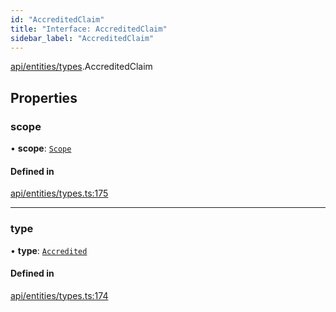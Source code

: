 ```yaml
---
id: "AccreditedClaim"
title: "Interface: AccreditedClaim"
sidebar_label: "AccreditedClaim"
---
```


[api/entities/types](../../../../../modules/API/Entities/Types/Types.md).AccreditedClaim

## Properties

### scope

• **scope**: [`Scope`](../Scope/Scope.md)

#### Defined in

[api/entities/types.ts:175](https://github.com/PolymeshAssociation/polymesh-sdk/blob/49a0066c3/src/api/entities/types.ts#L175)

___

### type

• **type**: [`Accredited`](../../../../../enums/API/Entities/Types/ClaimType/ClaimType.md#accredited)

#### Defined in

[api/entities/types.ts:174](https://github.com/PolymeshAssociation/polymesh-sdk/blob/49a0066c3/src/api/entities/types.ts#L174)
